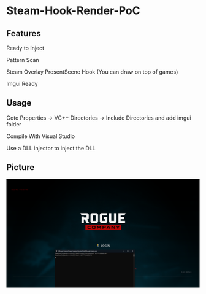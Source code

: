 # Steam-Hook-Render-PoC


## Features
Ready to Inject

Pattern Scan

Steam Overlay PresentScene Hook (You can draw on top of games)

Imgui Ready

## Usage
Goto Properties -> VC++ Directories -> Include Directories and add imgui folder

Compile With Visual Studio

Use a DLL injector to inject the DLL



## Picture

![a](./picture/RogueCompany.png)
